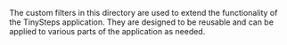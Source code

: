 The custom filters in this directory are used to extend the functionality of the TinySteps application. They are designed to be reusable and can be applied to various parts of the application as needed.